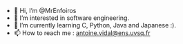 - 👋 Hi, I’m @MrEnfoiros
- 👀 I’m interested in software engineering.
- 🌱 I’m currently learning C, Python, Java and Japanese :).
- 📫 How to reach me : antoine.vidal@ens.uvsq.fr

<!---
MrEnfoiros/MrEnfoiros is a ✨ special ✨ repository because its `README.md` (this file) appears on your GitHub profile.
You can click the Preview link to take a look at your changes.
--->
